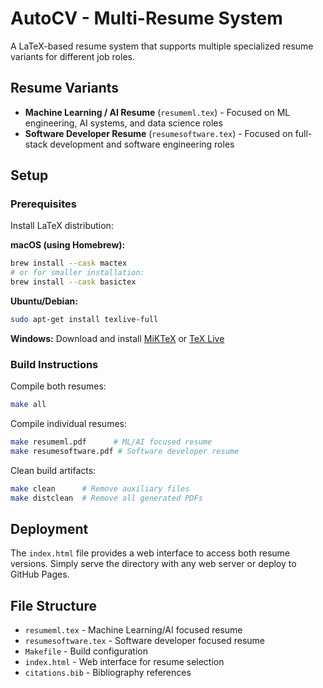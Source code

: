 # AutoCV - Multi-Resume System

A LaTeX-based resume system that supports multiple specialized resume variants for different job roles.

## Resume Variants

- **Machine Learning / AI Resume** (`resumeml.tex`) - Focused on ML engineering, AI systems, and data science roles
- **Software Developer Resume** (`resumesoftware.tex`) - Focused on full-stack development and software engineering roles

## Setup

### Prerequisites

Install LaTeX distribution:

**macOS (using Homebrew):**
```bash
brew install --cask mactex
# or for smaller installation:
brew install --cask basictex
```

**Ubuntu/Debian:**
```bash
sudo apt-get install texlive-full
```

**Windows:**
Download and install [MiKTeX](https://miktex.org/) or [TeX Live](https://www.tug.org/texlive/)

### Build Instructions

Compile both resumes:
```bash
make all
```

Compile individual resumes:
```bash
make resumeml.pdf      # ML/AI focused resume
make resumesoftware.pdf # Software developer resume
```

Clean build artifacts:
```bash
make clean      # Remove auxiliary files
make distclean  # Remove all generated PDFs
```

## Deployment

The `index.html` file provides a web interface to access both resume versions. Simply serve the directory with any web server or deploy to GitHub Pages.

## File Structure

- `resumeml.tex` - Machine Learning/AI focused resume
- `resumesoftware.tex` - Software developer focused resume  
- `Makefile` - Build configuration
- `index.html` - Web interface for resume selection
- `citations.bib` - Bibliography references
